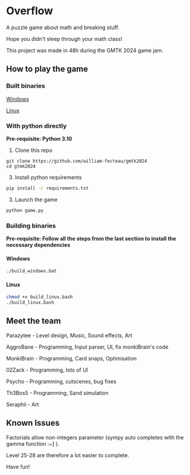 # Overflow
A puzzle game about math and breaking stuff.

Hope you didn't sleep through your math class!

This project was made in 48h during the GMTK 2024 game jam.

## How to play the game

### Built binaries
[Windows](https://github.com/william-fecteau/gmtk2024/releases/download/1.0/overflow-windows.exe)

[Linux](https://github.com/william-fecteau/gmtk2024/releases/download/1.0/overflow-linux)

### With python directly
**Pre-requisite: Python 3.10**

1. Clone this repo
```
git clone https://github.com/william-fecteau/gmtk2024
cd gtmk2024
```
3. Install python requirements
```bash
pip install -r requirements.txt
```
3. Launch the game
```bash
python game.py
```

### Building binaries

**Pre-requisite: Follow all the steps from the last section to install the necessary dependencies**

#### Windows
```bash
./build_windows.bat
```

#### Linux
```bash
chmod +x build_linux.bash
./build_linux.bash
```

## Meet the team
Parazytee - Level design, Music, Sound effects, Art

AggroBane - Programming, Input parser, UI, fix monkiBrain's code

MonkiBrain -  Programming, Card snaps, Optimisation

02Zack - Programming, lots of UI

Psycho - Programming, cutscenes, bug fixes

Th3Bos5 - Programming, Sand simulation

Seraphii - Art

## Known Issues

Factorials allow non-integers parameter (sympy auto completes with the gamma function :~] ).

Level 25-28 are therefore a lot easier to complete.

Have fun!
